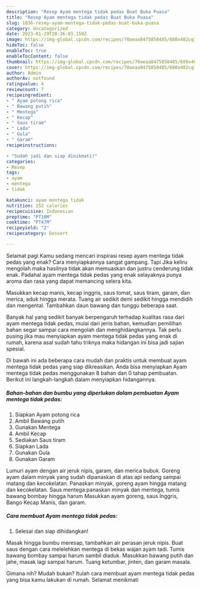```yaml
---
description: "Resep Ayam mentega tidak pedas Buat Buka Puasa"
title: "Resep Ayam mentega tidak pedas Buat Buka Puasa"
slug: 1836-resep-ayam-mentega-tidak-pedas-buat-buka-puasa
category: Uncategorized
date: 2023-01-29T20:36:03.159Z
image: https://img-global.cpcdn.com/recipes/70aeaa8475858485/680x482cq70/ayam-mentega-tidak-pedas-foto-resep-utama.jpg
hideToc: false
enableToc: true
enableTocContent: false
thumbnail: https://img-global.cpcdn.com/recipes/70aeaa8475858485/680x482cq70/ayam-mentega-tidak-pedas-foto-resep-utama.jpg
cover: https://img-global.cpcdn.com/recipes/70aeaa8475858485/680x482cq70/ayam-mentega-tidak-pedas-foto-resep-utama.jpg
author: Admin
authorAv: notfound
ratingvalue: 4
reviewcount: 7
recipeingredient:
- " Ayam potong rica"
- " Bawang putih"
- " Mentega"
- " Kecap"
- " Saus tiram"
- " Lada"
- " Gula"
- " Garam"
recipeinstructions:

- "Sudah jadi dan siap dinikmati!"
categories:
- Resep
tags:
- ayam
- mentega
- tidak

katakunci: ayam mentega tidak 
nutrition: 252 calories
recipecuisine: Indonesian
preptime: "PT10M"
cooktime: "PT47M"
recipeyield: "2"
recipecategory: Dessert

---
```



Selamat pagi Kamu sedang mencari inspirasi resep ayam mentega tidak pedas yang enak? Cara menyiapkannya sangat gampang. Tapi Jika keliru mengolah maka hasilnya tidak akan memuaskan dan justru cenderung tidak enak. Padahal ayam mentega tidak pedas yang enak selayaknya punya aroma dan rasa yang dapat memancing selera kita.


Masukkan kecap manis, kecap inggris, saus tomat, saus tiram, garam, dan merica, aduk hingga merata. Tuang air sedikit demi sedikit hingga mendidih dan mengental. Tambahkan daun bawang dan tunggu beberapa saat.

Banyak hal yang sedikit banyak berpengaruh terhadap kualitas rasa dari ayam mentega tidak pedas, mulai dari jenis bahan, kemudian pemilihan bahan segar sampai cara mengolah dan menghidangkannya. Tak perlu pusing jika mau menyiapkan ayam mentega tidak pedas yang enak di rumah, karena asal sudah tahu triknya maka hidangan ini bisa jadi sajian spesial.


Di bawah ini ada beberapa cara mudah dan praktis untuk membuat ayam mentega tidak pedas yang siap dikreasikan. Anda bisa menyiapkan Ayam mentega tidak pedas menggunakan 8 bahan dan 0 tahap pembuatan. Berikut ini langkah-langkah dalam menyiapkan hidangannya.

<!--inarticleads1-->

##### Bahan-bahan dan bumbu yang diperlukan dalam pembuatan Ayam mentega tidak pedas:

1. Siapkan  Ayam potong rica
1. Ambil  Bawang putih
1. Gunakan  Mentega
1. Ambil  Kecap
1. Sediakan  Saus tiram
1. Siapkan  Lada
1. Gunakan  Gula
1. Gunakan  Garam


Lumuri ayam dengan air jeruk nipis, garam, dan merica bubuk. Goreng ayam dalam minyak yang sudah dipanaskan di atas api sedang sampai matang dan kecokelatan. Panaskan minyak, goreng ayam hingga matang dan kecokelatan. Saus mentega:panaskan minyak dan mentega, tumis bawang bombay hingga harum Masukkan ayam goreng, saus Inggris, Bango Kecap Manis, dan garam. 

<!--inarticleads2-->

##### Cara membuat Ayam mentega tidak pedas:


1. Selesai dan siap dihidangkan!

Masak hingga bumbu meresap, tambahkan air perasan jeruk nipis. Buat saus dengan cara melelehkan mentega di bekas wajan ayam tadi. Tumis bawang bombay sampai harum sambil diaduk. Masukkan bawang putih dan jahe, masak lagi sampai harum. Tuang ketumbar, jinten, dan garam masala. 

Gimana nih? Mudah bukan? Itulah cara membuat ayam mentega tidak pedas yang bisa kamu lakukan di rumah. Selamat menikmati

